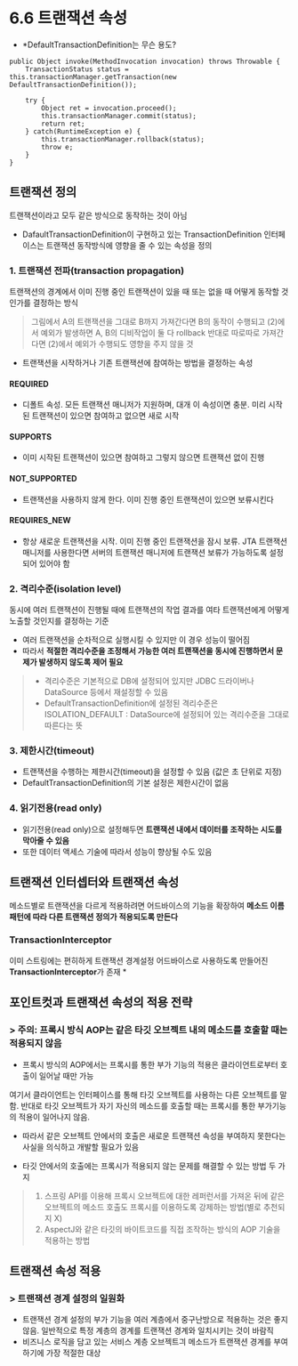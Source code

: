 # 6.6 트랜잭션 속성

* *DefaultTransactionDefinition는 무슨 용도?
```
public Object invoke(MethodInvocation invocation) throws Throwable {
    TransactionStatus status = this.transactionManager.getTransaction(new DefaultTransactionDefinition());
    
    try {
        Object ret = invocation.proceed();
        this.transactionManager.commit(status);
        return ret;
    } catch(RuntimeException e) {
        this.transactionManager.rollback(status);
        throw e;
    }
}
```

## 트랜잭션 정의
트랜잭션이라고 모두 같은 방식으로 동작하는 것이 아님
* DafaultTransactionDefinition이 구현하고 있는 TransactionDefinition 인터페이스는 트랜잭션 동작방식에 영향을 줄 수 있는 속성을 정의

### 1. **트랜잭션 전파(transaction propagation)**
트랜잭션의 경계에서 이미 진행 중인 트랜잭션이 있을 때 또는 없을 때 어떻게 동작할 것인가를 결정하는 방식

> 그림에서 A의 트랜잭션을 그대로 B까지 가져간다면 B의 동작이 수행되고 (2)에서 예외가 발생하면 A, B의 디비작업이 둘 다 rollback
> 반대로 따로따로 가져간다면 (2)에서 예외가 수행되도 영향을 주지 않을 것
* 트랜잭션을 시작하거나 기존 트랜잭션에 참여하는 방법을 결정하는 속성

#### REQUIRED
* 디폴트 속성. 모든 트랜잭션 매니저가 지원하며, 대개 이 속성이면 충분. 미리 시작된 트랜잭션이 있으면 참여하고 없으면 새로 시작
#### SUPPORTS
* 이미 시작된 트랜잭션이 있으면 참여하고 그렇지 않으면 트랜잭션 없이 진행
#### NOT_SUPPORTED
* 트랜잭션을 사용하지 않게 한다. 이미 진행 중인 트랜잭션이 있으면 보류시킨다
#### REQUIRES_NEW
* 항상 새로운 트랜잭션을 시작. 이미 진행 중인 트랜잭션을 잠시 보류. JTA 트랜잭션 매니저를 사용한다면 서버의 트랜잭션 매니저에 트랜잭션 보류가 가능하도록 설정되어 있어야 함

### 2. **격리수준(isolation level)**
동시에 여러 트랜잭션이 진행될 때에 트랜잭션의 작업 결과를 여타 트랜잭션에게 어떻게 노출할 것인지를 결정하는 기준
* 여러 트랜잭션을 순차적으로 실행시킬 수 있지만 이 경우 성능이 떨어짐
* 따라서 **적절한 격리수준을 조정해서 가능한 여러 트랜잭션을 동시에 진행하면서 문제가 발생하지 않도록 제어 필요**

> * 격리수준은 기본적으로 DB에 설정되어 있지만 JDBC 드라이버나 DataSource 등에서 재설정할 수 있음
> * DefaultTransactionDefinition에 설정된 격리수준은 ISOLATION_DEFAULT : DataSource에 설정되어 있는 격리수준을 그대로 따른다는 뜻

### 3. **제한시간(timeout)**
* 트랜잭션을 수행하는 제한시간(timeout)을 설정할 수 있음 (값은 초 단위로 지정)
* DefaultTransactionDefinition의 기본 설정은 제한시간이 없음

### 4. **읽기전용(read only)**
* 읽기전용(read only)으로 설정해두면 **트랜잭션 내에서 데이터를 조작하는 시도를 막아줄 수 있음**
* 또한 데이터 액세스 기술에 따라서 성능이 향상될 수도 있음


## 트랜잭션 인터셉터와 트랜잭션 속성
메소드별로 트랜잭션을 다르게 적용하려면 어드바이스의 기능을 확장하여 **메소드 이름 패턴에 따라 다른 트랜잭션 정의가 적용되도록 만든다**

### TransactionInterceptor
이미 스트링에는 편히하게 트랜잭션 경계설정 어드바이스로 사용하도록 만들어진 **TransactionInterceptor**가 존재
* 


## 포인트컷과 트랜잭션 속성의 적용 전략
### > 주의: 프록시 방식 AOP는 같은 타깃 오브젝트 내의 메소드를 호출할 때는 적용되지 않음
* 프록시 방식의 AOP에서는 프록시를 통한 부가 기능의 적용은 클라이언트로부터 호출이 일어날 때만 가능

여기서 클라이언트는 인터페이스를 통해 타깃 오브젝트를 사용하는 다른 오브젝트를 말함. 
반대로 타깃 오브젝트가 자기 자신의 메소드를 호출할 때는 프록시를 통한 부가기능의 적용이 일어나지 않음. 
* 따라서 같은 오브젝트 안에서의 호출은 새로운 트랜잭션 속성을 부여하지 못한다는 사실을 의식하고 개발할 필요가 있음

* 타깃 안에서의 호출에는 프록시가 적용되지 않는 문제를 해결할 수 있는 방법 두 가지
> 1. 스프링 API를 이용해 프록시 오브젝트에 대한 레퍼런서를 가져온 뒤에 같은 오브젝트의 메소드 호출도 프록시를 이용하도록 강제하는 방법(별로 추천되지 X)
> 2. AspectJ와 같은 타깃의 바이트코드를 직접 조작하는 방식의 AOP 기술을 적용하는 방법

## 트랜잭션 속성 적용
### > 트랜잭션 경계 설정의 일원화
* 트랜잭션 경계 설정의 부가 기능을 여러 계층에서 중구난방으로 적용하는 것은 좋지 않음. 일반적으로 특정 계층의 경계를 트랜잭션 경계와 일치시키는 것이 바람직
* 비즈니스 로직을 담고 있는 서비스 계층 오브젝트긔 메소드가 트랜잭션 경계를 부여하기에 가장 적절한 대상



